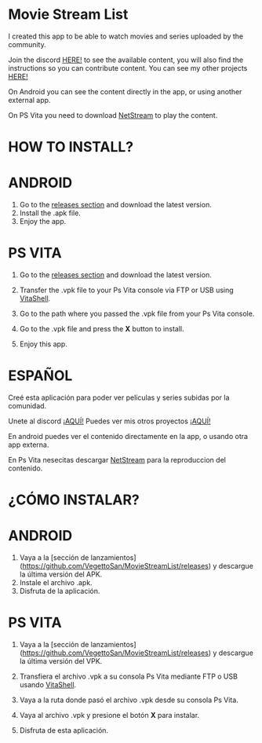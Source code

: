 # **Movie Stream List**

I created this app to be able to watch movies and series uploaded by the community.

Join the discord [HERE!](https://discord.gg/2fYApbu) to see the available content, you will also find the instructions so you can contribute content.
You can see my other projects [HERE!](https://sites.google.com/view/vegettosandev/main)

On Android you can see the content directly in the app, or using another external app.

On PS Vita you need to download [NetStream](https://github.com/GrapheneCt/NetStream/releases) to play the content.

# **HOW TO INSTALL?**

# **ANDROID**

1) Go to the [releases section](https://github.com/VegettoSan/MovieStreamList/releases) and download the latest version.
2) Install the .apk file.
3) Enjoy the app.

# **PS VITA**

1) Go to the [releases section](https://github.com/VegettoSan/MovieStreamList/releases) and download the latest version.

2) Transfer the .vpk file to your Ps Vita console via FTP or USB using [VitaShell](https://github.com/TheOfficialFloW/VitaShell/releases).

3) Go to the path where you passed the .vpk file from your Ps Vita console.

4) Go to the .vpk file and press the **X** button to install.

5) Enjoy this app.

# **ESPAÑOL**

Creé esta aplicación para poder ver películas y series subidas por la comunidad.

Unete al discord [¡AQUÍ!](https://discord.gg/2fYApbu)
Puedes ver mis otros proyectos [¡AQUÍ!](https://sites.google.com/view/vegettosandev/main)

En android puedes ver el contenido directamente en la app, o usando otra app externa.

En Ps Vita nesecitas descargar [NetStream](https://github.com/GrapheneCt/NetStream/releases) para la reproduccion del contenido.

# **¿CÓMO INSTALAR?**

# **ANDROID**

1) Vaya a la [sección de lanzamientos] (https://github.com/VegettoSan/MovieStreamList/releases) y descargue la última versión del APK.
2) Instale el archivo .apk.
3) Disfruta de la aplicación.

# **PS VITA**

1) Vaya a la [sección de lanzamientos] (https://github.com/VegettoSan/MovieStreamList/releases) y descargue la última versión del VPK.

2) Transfiera el archivo .vpk a su consola Ps Vita mediante FTP o USB usando [VitaShell](https://github.com/TheOfficialFloW/VitaShell/releases).

3) Vaya a la ruta donde pasó el archivo .vpk desde su consola Ps Vita.

4) Vaya al archivo .vpk y presione el botón **X** para instalar.

5) Disfruta de esta aplicación.